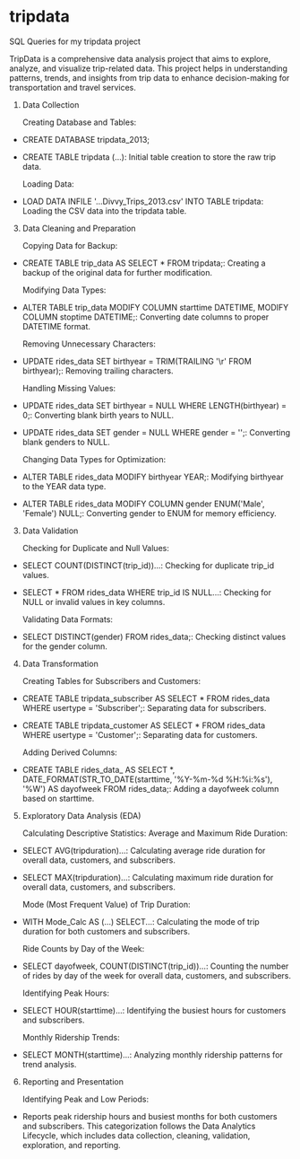 # tripdata
SQL Queries for my tripdata project

TripData is a comprehensive data analysis project that aims to explore, analyze, and visualize trip-related data. This project helps in understanding patterns, trends, and insights from trip data to enhance decision-making for transportation and travel services.

1. Data Collection
   
   Creating Database and Tables:
- CREATE DATABASE tripdata_2013;
- CREATE TABLE tripdata (...): Initial table creation to store the raw trip data.
  
   Loading Data:
- LOAD DATA INFILE '...Divvy_Trips_2013.csv' INTO TABLE tripdata: Loading the CSV data into the tripdata table.

3. Data Cleaning and Preparation
   
   Copying Data for Backup:
- CREATE TABLE trip_data AS SELECT * FROM tripdata;: Creating a backup of the original data for further modification.
  
   Modifying Data Types:
- ALTER TABLE trip_data MODIFY COLUMN starttime DATETIME, MODIFY COLUMN stoptime DATETIME;: Converting date columns to proper DATETIME format.
  
   Removing Unnecessary Characters:
- UPDATE rides_data SET birthyear = TRIM(TRAILING '\r' FROM birthyear);: Removing trailing characters.
  
   Handling Missing Values:
- UPDATE rides_data SET birthyear = NULL WHERE LENGTH(birthyear) = 0;: Converting blank birth years to NULL.
- UPDATE rides_data SET gender = NULL WHERE gender = '';: Converting blank genders to NULL.
  
   Changing Data Types for Optimization:
- ALTER TABLE rides_data MODIFY birthyear YEAR;: Modifying birthyear to the YEAR data type.
- ALTER TABLE rides_data MODIFY COLUMN gender ENUM('Male', 'Female') NULL;: Converting gender to ENUM for memory efficiency.

3. Data Validation

   Checking for Duplicate and Null Values:
- SELECT COUNT(DISTINCT(trip_id))...: Checking for duplicate trip_id values.
- SELECT * FROM rides_data WHERE trip_id IS NULL...: Checking for NULL or invalid values in key columns.
  
   Validating Data Formats:
- SELECT DISTINCT(gender) FROM rides_data;: Checking distinct values for the gender column.

4. Data Transformation
   
   Creating Tables for Subscribers and Customers:
- CREATE TABLE tripdata_subscriber AS SELECT * FROM rides_data WHERE usertype = 'Subscriber';: Separating data for subscribers.
- CREATE TABLE tripdata_customer AS SELECT * FROM rides_data WHERE usertype = 'Customer';: Separating data for customers.
  
   Adding Derived Columns:
- CREATE TABLE rides_data_ AS SELECT *, DATE_FORMAT(STR_TO_DATE(starttime, '%Y-%m-%d %H:%i:%s'), '%W') AS dayofweek FROM rides_data;: Adding a dayofweek column based on starttime.

5. Exploratory Data Analysis (EDA)

    Calculating Descriptive Statistics:
    Average and Maximum Ride Duration:
- SELECT AVG(tripduration)...: Calculating average ride duration for overall data, customers, and subscribers.
- SELECT MAX(tripduration)...: Calculating maximum ride duration for overall data, customers, and subscribers.
  
   Mode (Most Frequent Value) of Trip Duration:
- WITH Mode_Calc AS (...) SELECT...: Calculating the mode of trip duration for both customers and subscribers.
  
   Ride Counts by Day of the Week:
- SELECT dayofweek, COUNT(DISTINCT(trip_id))...: Counting the number of rides by day of the week for overall data, customers, and subscribers.
  
   Identifying Peak Hours:
- SELECT HOUR(starttime)...: Identifying the busiest hours for customers and subscribers.
  
   Monthly Ridership Trends:
- SELECT MONTH(starttime)...: Analyzing monthly ridership patterns for trend analysis.

6. Reporting and Presentation
   
   Identifying Peak and Low Periods:
- Reports peak ridership hours and busiest months for both customers and subscribers.
This categorization follows the Data Analytics Lifecycle, which includes data collection, cleaning, validation, exploration, and reporting.
